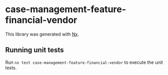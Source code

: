 # case-management-feature-financial-vendor

This library was generated with [Nx](https://nx.dev).

## Running unit tests

Run `nx test case-management-feature-financial-vendor` to execute the unit tests.
